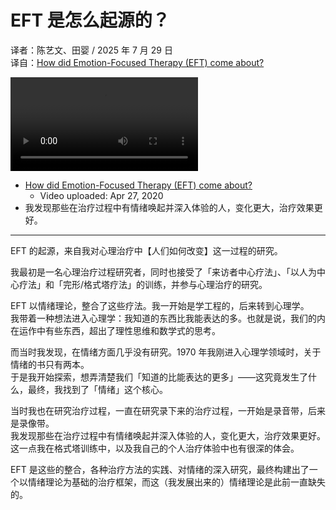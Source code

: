 # EFT 是怎么起源的？
译者：陈艺文、田婴 / 2025 年 7 月 29 日  
译自：[How did Emotion-Focused Therapy (EFT) come about?](https://youtube.com/watch?v=4AHJkOF6eR8)  

<div class="video-wrapper"><video src="/assets/files/how_eft_came.mp4" controls playsinline></video></div>

- [How did Emotion-Focused Therapy (EFT) come about?](https://youtube.com/watch?v=4AHJkOF6eR8)
  - Video uploaded: Apr 27, 2020
- 我发现那些在治疗过程中有情绪唤起并深入体验的人，变化更大，治疗效果更好。

---

EFT 的起源，来自我对心理治疗中【人们如何改变】这一过程的研究。

我最初是一名心理治疗过程研究者，同时也接受了「来访者中心疗法」、「以人为中心疗法」和「完形/格式塔疗法」的训练，并参与心理治疗的研究。

EFT 以情绪理论，整合了这些疗法。我一开始是学工程的，后来转到心理学。  
我带着一种想法进入心理学：我知道的东西比我能表达的多。也就是说，我们的内在运作中有些东西，超出了理性思维和数学式的思考。

而当时我发现，在情绪方面几乎没有研究。1970 年我刚进入心理学领域时，关于情绪的书只有两本。  
于是我开始探索，想弄清楚我们「知道的比能表达的更多」——这究竟发生了什么，最终，我找到了「情绪」这个核心。

当时我也在研究治疗过程，一直在研究录下来的治疗过程，一开始是录音带，后来是录像带。  
我发现那些在治疗过程中有情绪唤起并深入体验的人，变化更大，治疗效果更好。  
这一点我在格式塔训练中，以及我自己的个人治疗体验中也有很深的体会。

EFT 是这些的整合，各种治疗方法的实践、对情绪的深入研究，最终构建出了一个以情绪理论为基础的治疗框架，而这（我发展出来的）情绪理论是此前一直缺失的。
